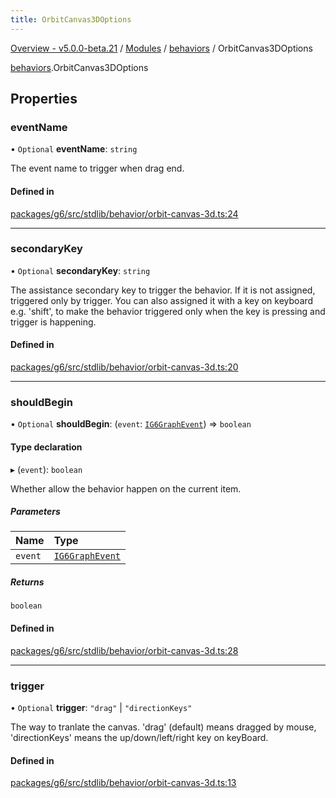 ```yaml
---
title: OrbitCanvas3DOptions
---
```


[Overview - v5.0.0-beta.21](../../README.en.md) / [Modules](../../modules.en.md) / [behaviors](../../modules/behaviors.en.md) / OrbitCanvas3DOptions

[behaviors](../../modules/behaviors.en.md).OrbitCanvas3DOptions

## Properties

### eventName

• `Optional` **eventName**: `string`

The event name to trigger when drag end.

#### Defined in

[packages/g6/src/stdlib/behavior/orbit-canvas-3d.ts:24](https://github.com/antvis/G6/blob/61e525e59b/packages/g6/src/stdlib/behavior/orbit-canvas-3d.ts#L24)

---

### secondaryKey

• `Optional` **secondaryKey**: `string`

The assistance secondary key to trigger the behavior.
If it is not assigned, triggered only by trigger.
You can also assigned it with a key on keyboard e.g. 'shift',
to make the behavior triggered only when the key is pressing and trigger is happening.

#### Defined in

[packages/g6/src/stdlib/behavior/orbit-canvas-3d.ts:20](https://github.com/antvis/G6/blob/61e525e59b/packages/g6/src/stdlib/behavior/orbit-canvas-3d.ts#L20)

---

### shouldBegin

• `Optional` **shouldBegin**: (`event`: [`IG6GraphEvent`](IG6GraphEvent.en.md)) => `boolean`

#### Type declaration

▸ (`event`): `boolean`

Whether allow the behavior happen on the current item.

##### Parameters

| Name    | Type                                   |
| :------ | :------------------------------------- |
| `event` | [`IG6GraphEvent`](IG6GraphEvent.en.md) |

##### Returns

`boolean`

#### Defined in

[packages/g6/src/stdlib/behavior/orbit-canvas-3d.ts:28](https://github.com/antvis/G6/blob/61e525e59b/packages/g6/src/stdlib/behavior/orbit-canvas-3d.ts#L28)

---

### trigger

• `Optional` **trigger**: `"drag"` \| `"directionKeys"`

The way to tranlate the canvas. 'drag' (default) means dragged by mouse, 'directionKeys' means the up/down/left/right key on keyBoard.

#### Defined in

[packages/g6/src/stdlib/behavior/orbit-canvas-3d.ts:13](https://github.com/antvis/G6/blob/61e525e59b/packages/g6/src/stdlib/behavior/orbit-canvas-3d.ts#L13)
